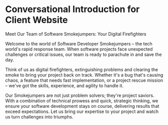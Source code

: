 # Conversational Introduction for Client Website

Meet Our Team of Software Smokejumpers: Your Digital Firefighters

Welcome to the world of Software Developer Smokejumpers – the tech world's rapid response team. When software projects face unexpected challenges or critical issues, our team is ready to parachute in and save the day.

Think of us as digital firefighters, extinguishing problems and clearing the smoke to bring your project back on track. Whether it's a bug that's causing chaos, a feature that needs fast implementation, or a project rescue mission – we've got the skills, experience, and agility to handle it.

Our Smokejumpers are not just problem solvers; they're project saviors. With a combination of technical prowess and quick, strategic thinking, we ensure your software development stays on course, delivering results that exceed expectations. Let us bring our expertise to your project and watch us turn challenges into triumphs.